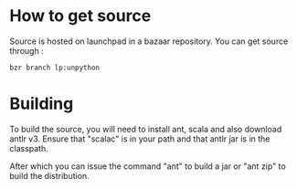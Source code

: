 # How to get source #

Source is hosted on launchpad in a bazaar repository.
You can get source through :
```
bzr branch lp:unpython
```

# Building #

To build the source, you will need to install ant, scala and also download antlr v3. Ensure that "scalac" is in your path and that antlr jar is in the classpath.

After which you can issue the command "ant" to build a jar or "ant zip" to build the distribution.